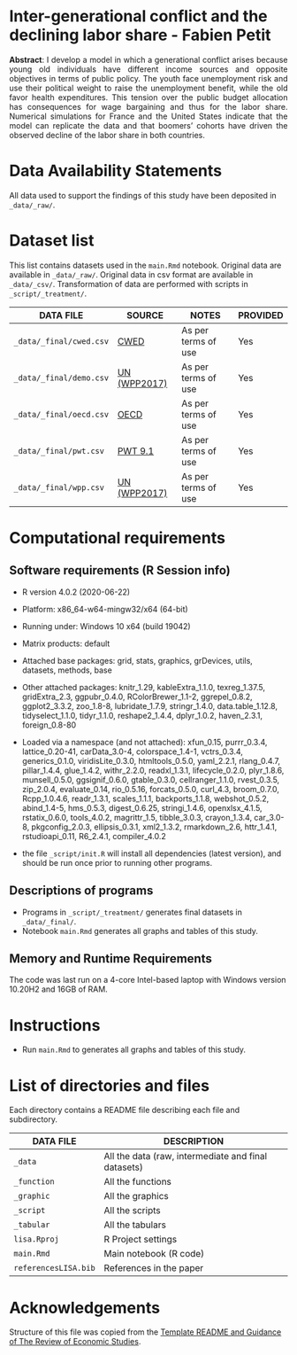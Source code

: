 # Inter-generational conflict and the declining labor share - Fabien Petit

<p align="justify"><b>Abstract</b>: I develop a model in which a generational conflict arises because young old individuals have different income sources and opposite objectives in terms of public policy. The youth face unemployment risk and use their political weight to raise the unemployment benefit, while the old favor health expenditures. This tension over the public budget allocation has consequences for wage bargaining and thus for the labor share. Numerical simulations for France and the United States indicate that the model can replicate the data and that boomers’ cohorts have driven the observed decline of the labor share in both countries.</p>

# Data Availability Statements

All data used to support the findings of this study have been deposited in `_data/_raw/`.

# Dataset list

This list contains datasets used in the `main.Rmd` notebook. Original data are available in `_data/_raw/`. Original data in csv format are available in `_data/_csv/`. Transformation of data are performed with scripts in `_script/_treatment/`.

| DATA FILE               | SOURCE                    | NOTES               | PROVIDED |
| ----------------------- | ------------------------- | ------------------- | -------- |
| `_data/_final/cwed.csv`  | [CWED](http://cwed2.org/) | As per terms of use | Yes      |
| `_data/_final/demo.csv`  | [UN (WPP2017)](https://population.un.org/wpp/) | As per terms of use | Yes      |
| `_data/_final/oecd.csv`  | [OECD](https://data.oecd.org/) | As per terms of use | Yes      |
| `_data/_final/pwt.csv`   | [PWT 9.1](https://www.rug.nl/ggdc/productivity/pwt/) | As per terms of use | Yes      |
| `_data/_final/wpp.csv`   | [UN (WPP2017)](https://population.un.org/wpp/) | As per terms of use | Yes      |

# Computational requirements

## Software requirements (R Session info)

- R version 4.0.2 (2020-06-22)
- Platform: x86_64-w64-mingw32/x64 (64-bit)
- Running under: Windows 10 x64 (build 19042)

- Matrix products: default

- Attached base packages: grid, stats, graphics, grDevices, utils, datasets, methods, base     
- Other attached packages: knitr_1.29, kableExtra_1.1.0, texreg_1.37.5, gridExtra_2.3, ggpubr_0.4.0, RColorBrewer_1.1-2, ggrepel_0.8.2, ggplot2_3.3.2, zoo_1.8-8, lubridate_1.7.9, stringr_1.4.0, data.table_1.12.8, tidyselect_1.1.0, tidyr_1.1.0, reshape2_1.4.4, dplyr_1.0.2, haven_2.3.1, foreign_0.8-80    
- Loaded via a namespace (and not attached): xfun_0.15, purrr_0.3.4, lattice_0.20-41, carData_3.0-4, colorspace_1.4-1, vctrs_0.3.4, generics_0.1.0, viridisLite_0.3.0, htmltools_0.5.0, yaml_2.2.1, rlang_0.4.7, pillar_1.4.4, glue_1.4.2, withr_2.2.0, readxl_1.3.1, lifecycle_0.2.0, plyr_1.8.6, munsell_0.5.0, ggsignif_0.6.0, gtable_0.3.0, cellranger_1.1.0, rvest_0.3.5, zip_2.0.4, evaluate_0.14, rio_0.5.16, forcats_0.5.0, curl_4.3, broom_0.7.0, Rcpp_1.0.4.6, readr_1.3.1, scales_1.1.1, backports_1.1.8, webshot_0.5.2, abind_1.4-5, hms_0.5.3, digest_0.6.25, stringi_1.4.6, openxlsx_4.1.5, rstatix_0.6.0, tools_4.0.2, magrittr_1.5, tibble_3.0.3, crayon_1.3.4, car_3.0-8, pkgconfig_2.0.3, ellipsis_0.3.1, xml2_1.3.2, rmarkdown_2.6, httr_1.4.1, rstudioapi_0.11, R6_2.4.1, compiler_4.0.2

- the file `_script/init.R` will install all dependencies (latest version), and should be run once prior to running other programs.

## Descriptions of programs

- Programs in `_script/_treatment/` generates final datasets in `_data/_final/`.
- Notebook `main.Rmd` generates all graphs and tables of this study.

## Memory and Runtime Requirements

The code was last run on a 4-core Intel-based laptop with Windows version 10.20H2 and 16GB of RAM.

# Instructions

- Run `main.Rmd` to generates all graphs and tables of this study.

# List of directories and files

Each directory contains a README file describing each file and subdirectory.

| DATA FILE               | DESCRIPTION                                                    |
| ----------------------- | -------------------------------------------------------------- |
| `_data`                 | All the data (raw, intermediate and final datasets) |
| `_function`             | All the functions |
| `_graphic`              | All the graphics |
| `_script`               | All the scripts |
| `_tabular`              | All the tabulars |
| `lisa.Rproj`            | R Project settings |
| `main.Rmd`              | Main notebook (R code) |
| `referencesLISA.bib`    | References in the paper|

# Acknowledgements

Structure of this file was copied from the [Template README and Guidance of The Review of Economic Studies](https://restud.github.io/data-editor/template-README/).
